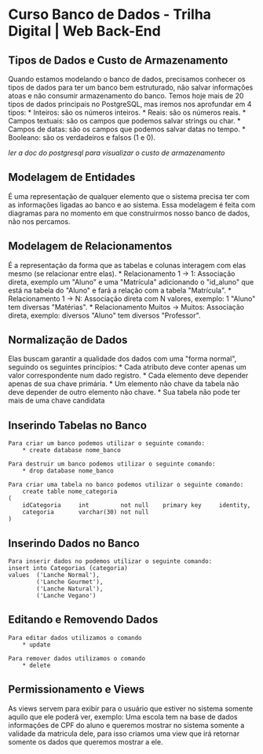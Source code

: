 # Curso Banco de Dados - Trilha Digital | Web Back-End

## Tipos de Dados e Custo de Armazenamento
Quando estamos modelando o banco de dados, precisamos conhecer os tipos de dados para ter um banco bem estruturado, não salvar informações atoas e não consumir armazenamento do banco. Temos hoje mais de 20 tipos de dados principais no PostgreSQL, mas iremos nos aprofundar em 4 tipos:
    * Inteiros: são os números inteiros.
    * Reais: são os números reais.
    * Campos textuais: são os campos que podemos salvar strings ou char.
    * Campos de datas: são os campos que podemos salvar datas no tempo.
    * Booleano: são os verdadeiros e falsos (1 e 0).

*ler a doc do postgresql para visualizar o custo de armazenamento*

## Modelagem de Entidades
É uma representação de qualquer elemento que o sistema precisa ter com as informações ligadas ao banco e ao sistema. Essa modelagem é feita com diagramas para no momento em que construirmos nosso banco de dados, não nos percamos.

## Modelagem de Relacionamentos
É a representação da forma que as tabelas e colunas interagem com elas mesmo (se relacionar entre elas).
    * Relacionamento 1 -> 1: Associação direta, exemplo um "Aluno" e uma "Matrícula" adicionando o "id_aluno" que está na tabela do "Aluno" e fará a relação com a tabela "Matrícula".
    * Relacionamento 1 -> N: Associação direta com N valores, exemplo: 1 "Aluno" tem diversas "Matérias".
    * Relacionamento Muitos -> Muitos: Associação direta, exemplo: diversos "Aluno" tem diversos "Professor".

## Normalização de Dados
Elas buscam garantir a qualidade dos dados com uma "forma normal", seguindo os seguintes princípios:
    * Cada atributo deve conter apenas um valor correspondente num dado registro.
    * Cada elemento deve depender apenas de sua chave primária.
    * Um elemento não chave da tabela não deve depender de outro elemento não chave.
    * Sua tabela não pode ter mais de uma chave candidata


## Inserindo Tabelas no Banco
```
Para criar um banco podemos utilizar o seguinte comando:
    * create database nome_banco
```

```
Para destruir um banco podemos utilizar o seguinte comando:
    * drop database nome_banco
```
```
Para criar uma tabela no banco podemos utilizar o seguinte comando:
    create table nome_categoria
(
	idCategoria		int			not null	primary key		identity,
	categoria		varchar(30)	not null
)
```
## Inserindo Dados no Banco
```
Para inserir dados no podemos utilizar o seguinte comando:
insert into Categorias (categoria)
values	('Lanche Normal'),
		('Lanche Gourmet'),
		('Lanche Natural'),
		('Lanche Vegano')
```
## Editando e Removendo Dados
```
Para editar dados utilizamos o comando
    * update 
```

```
Para remover dados utilizamos o comando
    * delete 
```

## Permissionamento e Views
As views servem para exibir para o usuário que estiver no sistema somente aquilo que ele poderá ver, exemplo: Uma escola tem na base de dados informações de CPF do aluno e queremos mostrar no sistema somente a validade da matricula dele, para isso criamos uma view que irá retornar somente os dados que queremos mostrar a ele.